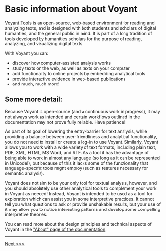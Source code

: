 # Basic information about Voyant

[Voyant Tools](https://voyant-tools.org/) is an open-source, web-based environment for reading and analyzing texts, and is designed with both students and scholars of digital humanties, and the general public in mind. It is part of a long tradition of tools developed by humanities scholars for the purpose of reading, analyzing, and visualizing digital texts. 

With Voyant you can:
- discover how computer-assisted analysis works
- study texts on the web, as well as texts on your computer
- add functionality to online projects by embedding analytical tools
- provide interactive evidence in web-based publications
- and much, much more!

## Some more detail:

Because Voyant is open-source (and a continuous work in progress), it may not always work as intended and certain workflows outlined in the documentation may not prove fully reliable. Have patience! 

As part of its goal of lowering the entry-barrier for text analysis, while providing a balance between user-friendliness and analytical functionality, you do not need to install or create a log-in to use Voyant. Similarly, Voyant allows you to work with a wide variety of text formats, including plain text, PDF, XML, HTML, MS Word, and RTF. As a tool it has the advantage of being able to work in almost any language (so long as it can be represented in Unicode!), but because of this it lacks some of the functionality that language-specific tools might employ (such as features necessary for semantic analysis). 

Voyant does not aim to be your only tool for textual analysis, however, and you should absolutely use other analyitical tools to complement your work in Voyant as needed! Instead, Voyant is intended to be used as a tool for exploration which can assist you in some interpretive practices. It cannot tell you what questions to ask or provide unshakable results, but your use of it may allow you to notice interesting patterns and develop some compelling interpretive theories.

You can read more about the design principles and technical aspects of Voyant in the ["About" page of the documentation](https://voyant-tools.org/docs/#!/guide/about).

---

[Next >>>](2-install.md)
